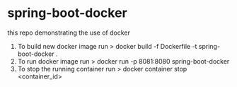 # spring-boot-docker
this repo demonstrating the use of docker

1) To build new docker image
  run > docker build -f Dockerfile -t spring-boot-docker .
2) To run docker image
  run > docker run -p 8081:8080 spring-boot-docker
3) To stop the running container
  run > docker container stop <container_id>
